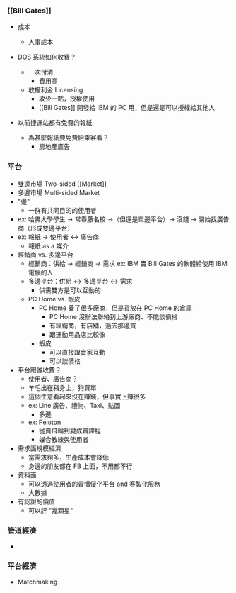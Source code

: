 ### [[Bill Gates]]
 - 成本
	 - 人事成本
 - DOS 系統如何收費？
	 - 一次付清
		 - 費用高
	 - 收權利金 Licensing
		 - 收少一點，授權使用
		 - [[Bill Gates]] 開發給 IBM 的 PC 用，但是還是可以授權給其他人

- 以前捷運站都有免費的報紙
	- 為甚麼報紙要免費給乘客看？
		- 房地產廣告

### 平台
- 雙邊市場 Two-sided [[Market]]
- 多邊市場 Multi-sided Market
- "邊"
	- 一群有共同目的的使用者
- ex: 哈佛大學學生 -> 常春藤名校 ->（但還是單邊平台）-> 沒錢 -> 開始找廣告商（形成雙邊平台）
- ex: 報紙 -> 使用者 <-> 廣告商
	- 報紙 as a 媒介
- 經銷商 vs. 多邊平台
	- 經銷商：供給 -> 經銷商 -> 需求 ex: IBM 賣 Bill Gates 的軟體給使用 IBM 電腦的人
	- 多邊平台：供給 <-> 多邊平台 <-> 需求
		- 供需雙方是可以互動的
	- PC Home vs. 蝦皮
		- PC Home 養了很多廠商，但是貨放在 PC Home 的倉庫
			- PC Home 沒辦法聯絡到上游廠商、不能談價格
			- 有經銷商，有店舖，過去那邊買
			- 跟運動用品店比較像
		- 蝦皮
			- 可以直接跟賣家互動
			- 可以談價格
- 平台跟誰收費？
	- 使用者、廣告商？
	- 羊毛出在豬身上，狗買單
	- 這個生意看起來沒在賺錢，但事實上賺很多
	- ex: Line 廣告、禮物、Taxi、貼圖
		- 多邊
	- ex: Peloton
		- 從賣飛輪到變成賣課程
		- 媒合教練與使用者
- 需求面規模經濟
	- 當需求夠多，生產成本會降低
	- 身邊的朋友都在 FB 上面，不用都不行
- 資料面
	- 可以透過使用者的習慣優化平台 and 客製化服務
	- 大數據
- 有認證的價值
	- 可以評 "幾顆星"
### 管道經濟
- 
### 平台經濟
- Matchmaking